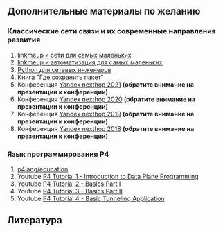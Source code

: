 ## Дополнительные материалы по желанию
### Классические сети связи и их современные направления развития
1. [linkmeup и сети для самых маленьких](https://linkmeup.ru/sdsm/)
2. [linkmeup и автоматизация для самых маленьких](https://linkmeup.ru/adsm/)
3. [Python для сетевых инженеров](https://pyneng.readthedocs.io/ru/latest/)
4. Книга ["Где сохранить пакет"](https://where-to-store-the-packet.readthedocs.io/)
5. Конференция [Yandex nexthop 2021](https://events.yandex.ru/events/nexthop2021) **(обратите внимание на презентации к конференции)**
6. Конференция [Yandex nexthop 2020](https://events.yandex.ru/events/nexthop2020) **(обратите внимание на презентации к конференции)**
7. Конференция [Yandex nexthop 2019](https://events.yandex.ru/events/nexthop2019) **(обратите внимание на презентации к конференции)**
8. Конференция [Yandex nexthop 2018](https://events.yandex.ru/events/nexthop2018) **(обратите внимание на презентации к конференции)**

### Язык программирования P4
1. [p4lang/education](https://github.com/p4lang/education/wiki/courses)
2. Youtube [P4 Tutorial 1 - Introduction to Data Plane Programming](https://www.youtube.com/watch?v=4w-jEr99pBE)
3. Youtube [P4 Tutorial 2 - Basics Part I](https://www.youtube.com/watch?v=cvDtVobw9wE)
4. Youtube [P4 Tutorial 3 - Basics Part II](https://www.youtube.com/watch?v=6LXtneLfAPI)
5. Youtube [P4 Tutorial 4 - Basic Tunneling Application](https://www.youtube.com/watch?v=KlEi87XYMBE)

## Литература
